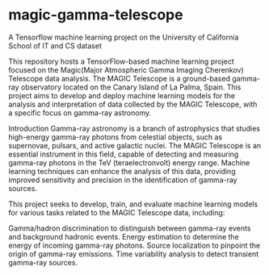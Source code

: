 # magic-gamma-telescope
A Tensorflow  machine learning project on the University of California School of IT and CS dataset

This repository hosts a TensorFlow-based machine learning project focused on the Magic(Major Atmospheric Gamma Imaging Cherenkov) Telescope data analysis. The MAGIC Telescope is a ground-based gamma-ray observatory located on the Canary Island of La Palma, Spain. This project aims to develop and deploy machine learning models for the analysis and interpretation of data collected by the MAGIC Telescope, with a specific focus on gamma-ray astronomy.

Introduction
Gamma-ray astronomy is a branch of astrophysics that studies high-energy gamma-ray photons from celestial objects, such as supernovae, pulsars, and active galactic nuclei. The MAGIC Telescope is an essential instrument in this field, capable of detecting and measuring gamma-ray photons in the TeV (teraelectronvolt) energy range. Machine learning techniques can enhance the analysis of this data, providing improved sensitivity and precision in the identification of gamma-ray sources.

This project seeks to develop, train, and evaluate machine learning models for various tasks related to the MAGIC Telescope data, including:

Gamma/hadron discrimination to distinguish between gamma-ray events and background hadronic events.
Energy estimation to determine the energy of incoming gamma-ray photons.
Source localization to pinpoint the origin of gamma-ray emissions.
Time variability analysis to detect transient gamma-ray sources.
